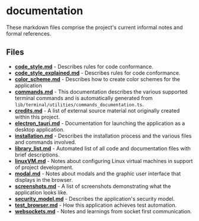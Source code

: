 # documentation
These markdown files comprise the project's current informal notes and formal references.

## Files
<!-- Do not edit below this line.  Contents dynamically populated. -->

* **[code_style.md](code_style.md)**                     - Describes rules for code conformance.
* **[code_style_explained.md](code_style_explained.md)** - Describes rules for code conformance.
* **[color_scheme.md](color_scheme.md)**                 - Describes how to create color schemes for the application
* **[commands.md](commands.md)**                         - This documentation describes the various supported terminal commands and is automatically generated from `lib/terminal/utilities/commands_documentation.ts`.
* **[credits.md](credits.md)**                           - A list of external source material not originally created within this project.
* **[electron_tauri.md](electron_tauri.md)**             - Documentation for launching the application as a desktop application.
* **[installation.md](installation.md)**                 - Describes the installation process and the various files and commands involved.
* **[library_list.md](library_list.md)**                 - Automated list of all code and documentation files with brief descriptions.
* **[linuxVM.md](linuxVM.md)**                           - Notes about configuring Linux virtual machines in support of project development.
* **[modal.md](modal.md)**                               - Notes about modals and the graphic user interface that displays in the browser.
* **[screenshots.md](screenshots.md)**                   - A list of screenshots demonstrating what the application looks like.
* **[security_model.md](security_model.md)**             - Describes the application's security model.
* **[test_browser.md](test_browser.md)**                 - How this application achieves test automation.
* **[websockets.md](websockets.md)**                     - Notes and learnings from socket first communication.
